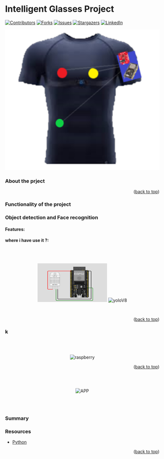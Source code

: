 #  Intelligent Glasses Project

<a name="readme-top"></a>

[![Contributors][contributors-shield]][contributors-url] 
[![Forks][forks-shield]][forks-url]
[![Issues][issues-shield]][issues-url]
[![Stargazers][stars-shield]][stars-url] 
[![LinkedIn][linkedin-shield]][linkedin-url] 


<p align="center">
  <img src="img/smartT.png" alt="smart T_shirt" style="width:900px; height:200;" />
</p>

### About the prject


<p align="right">(<a href="#readme-top">back to top</a>)</p>

### Functionality of the project



### Object detection and Face recognition


#### Features:



#### where i have use it ?:



<br> <br><p align="center">
  <img src="img/DHT22.png" alt="DHT22" width="45%" />
  <img src="images_Tilon04-04-2025_11-30-37.png" alt="yoloV8" width="45%" />
</p>

<br>

<p align="right">(<a href="#readme-top">back to top</a>)</p>


### k


<br> <br><p align="center">
  <img src="images_Take/raspberry pi.jpg" alt="raspberry" width="45%" />
</p>

<p align="right">(<a href="#readme-top">back to top</a>)</p>


<br> <br><p align="center">
  <img src="images_Take/APP.jpg" alt="APP" width="35%" />
</p>

<br> <br>
### Summary

### Resources

<ul>
  <li><a href="https://www.python.org/" target="_blank">Python</a></li>


  
</ul>


<p align="right">(<a href="#readme-top">back to top</a>)</p>


<!-- MARKDOWN LINKS & IMAGES -->

[contributors-shield]: https://img.shields.io/github/contributors/LAAOUAFIFATIHA/intelligent_glasses?style=for-the-badge
[contributors-url]: https://github.com/LAAOUAFIFATIHA/intelligent_glasses/graphs/contributors

[forks-shield]: https://img.shields.io/github/forks/LAAOUAFIFATIHA/intelligent_glasses?style=for-the-badge
[forks-url]: https://github.com/LAAOUAFIFATIHA/intelligent_glasses/network/members

[issues-shield]: https://img.shields.io/github/issues/LAAOUAFIFATIHA/intelligent_glasses?style=for-the-badge
[issues-url]: https://github.com/LAAOUAFIFATIHA/intelligent_glasses/issues

[stars-shield]: https://img.shields.io/github/stars/LAAOUAFIFATIHA/intelligent_glasses?style=for-the-badge
[stars-url]: https://github.com/LAAOUAFIFATIHA/intelligent_glasses/stargazers

[linkedin-shield]: https://img.shields.io/badge/-LinkedIn-black.svg?style=for-the-badge&logo=linkedin&colorB=555
[linkedin-url]: https://www.linkedin.com/in/fatiha-laaouafi-4227252ba/


[stars-shield]: https://img.shields.io/github/stars/LAAOUAFIFATIHA/PickSchool_Flutter_project?style=for-the-badge
[stars-url]: https://github.com/LAAOUAFIFATIHA/PickSchool_Flutter_project/stargazers
